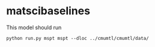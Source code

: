 # matscibaselines


This model should run 
```
python run.py mspt mspt --dloc ../cmumtl/cmumtl/data/
```